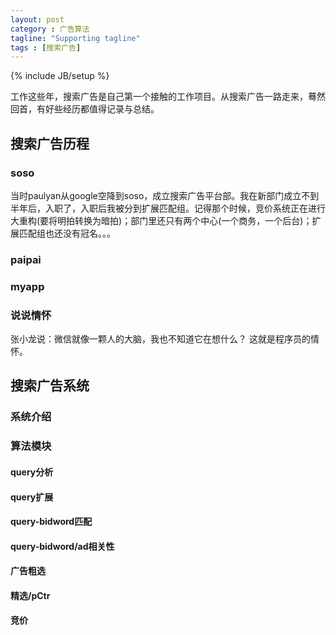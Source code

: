```yaml
---
layout: post
category : 广告算法
tagline: "Supporting tagline"
tags : [搜索广告]
---
```

{% include JB/setup %}


工作这些年，搜索广告是自己第一个接触的工作项目。从搜索广告一路走来，蓦然回首，有好些经历都值得记录与总结。

## 搜索广告历程

### soso
当时paulyan从google空降到soso，成立搜索广告平台部。我在新部门成立不到半年后，入职了，入职后我被分到扩展匹配组。记得那个时候，竞价系统正在进行大重构(要将明拍转换为暗拍)；部门里还只有两个中心(一个商务，一个后台)；扩展匹配组也还没有冠名。。。

### paipai

### myapp

### 说说情怀
张小龙说：微信就像一颗人的大脑，我也不知道它在想什么？
这就是程序员的情怀。

## 搜索广告系统

### 系统介绍

### 算法模块

#### query分析

#### query扩展

#### query-bidword匹配

#### query-bidword/ad相关性

#### 广告粗选

#### 精选/pCtr

#### 竞价

